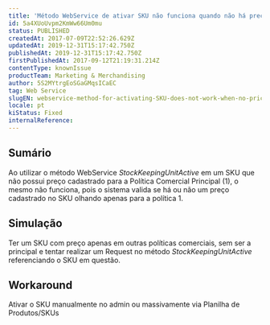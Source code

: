 ```yaml
---
title: 'Método WebService de ativar SKU não funciona quando não há preço na política comercial principal'
id: 5a4XUoUvpm2KmWw66Um0mu
status: PUBLISHED
createdAt: 2017-07-09T22:52:26.629Z
updatedAt: 2019-12-31T15:17:42.750Z
publishedAt: 2019-12-31T15:17:42.750Z
firstPublishedAt: 2017-09-12T21:19:31.214Z
contentType: knownIssue
productTeam: Marketing & Merchandising
author: 5S2MYtrgEoSGaGMqsICaEC
tag: Web Service
slugEN: webservice-method-for-activating-SKU-does-not-work-when-no-price-is-set-in-the-main-sales-policy
locale: pt
kiStatus: Fixed
internalReference: 
---
```


## Sumário

Ao utilizar o método WebService *StockKeepingUnitActive* em um SKU que não possui preço cadastrado para a Política Comercial Principal (1), o mesmo não funciona, pois o sistema valida se há ou não um preço cadastrado no SKU olhando apenas para a política 1.

## Simulação

Ter um SKU com preço apenas em outras políticas comerciais, sem ser a principal e tentar realizar um Request no método *StockKeepingUnitActive* referenciando o SKU em questão.

## Workaround

Ativar o SKU manualmente no admin ou massivamente via Planilha de Produtos/SKUs

